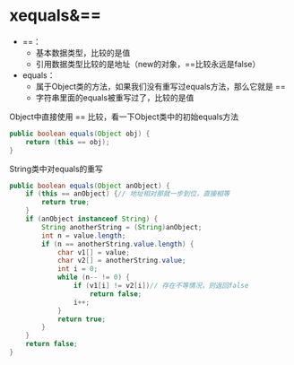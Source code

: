 # xequals&==

- ==：
    - 基本数据类型，比较的是值
    - 引用数据类型比较的是地址（new的对象，==比较永远是false）
- equals：
    - 属于Object类的方法，如果我们没有重写过equals方法，那么它就是 ==
    - 字符串里面的equals被重写过了，比较的是值

Object中直接使用 == 比较，看一下Object类中的初始equals方法

```java
public boolean equals(Object obj) {
    return (this == obj);
}
```

String类中对equals的重写

```java
public boolean equals(Object anObject) {
    if (this == anObject) {// 地址相对那就一步到位，直接相等
        return true;
    }
    if (anObject instanceof String) {
        String anotherString = (String)anObject;
        int n = value.length;
        if (n == anotherString.value.length) {
            char v1[] = value;
            char v2[] = anotherString.value;
            int i = 0;
            while (n-- != 0) {
                if (v1[i] != v2[i])// 存在不等情况，则返回false
                    return false;
                i++;
            }
            return true;
        }
    }
    return false;
}
```

